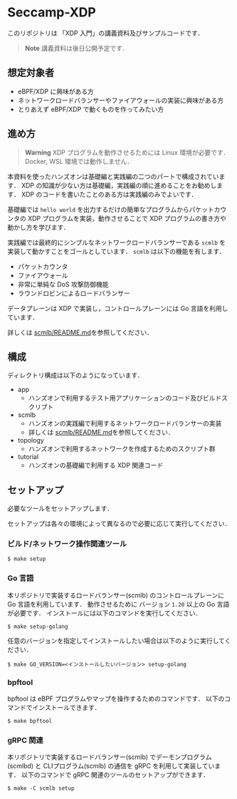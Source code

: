 # Seccamp-XDP

このリポジトリは 「XDP 入門」の講義資料及びサンプルコードです．


> **Note**
> 講義資料は後日公開予定です．

## 想定対象者

- eBPF/XDP に興味がある方
- ネットワークロードバランサーやファイアウォールの実装に興味がある方
- とりあえず eBPF/XDP で動くものを作ってみたい方

## 進め方

> **Warning**
> XDP プログラムを動作させるためには Linux 環境が必要です．
> Docker, WSL 環境では動作しません．

本資料を使ったハンズオンは基礎編と実践編の二つのパートで構成されています．
XDP の知識が少ない方は基礎編，実践編の順に進めることをお勧めします．
XDP のコードを書いたことのある方は実践編のみでよいです．

基礎編では `hello world` を出力するだけの簡単なプログラムからパケットカウンタの XDP プログラムを実装，動作させることで XDP プログラムの書き方や動かし方を学びます．

実践編では最終的にシンプルなネットワークロードバランサーである `scmlb` を実装して動かすことをゴールとしています．
`scmlb` は以下の機能を有します．

- パケットカウンタ
- ファイアウォール
- 非常に単純な DoS 攻撃防御機能
- ラウンドロビンによるロードバランサー

データプレーンは XDP で実装し，コントロールプレーンには Go 言語を利用しています．

詳しくは [scmlb/README.md](https://github.com/terassyi/seccamp-xdp/tree/main/scmlb)を参照してください．


## 構成

ディレクトリ構成は以下のようになっています．

- app
	- ハンズオンで利用するテスト用アプリケーションのコード及びビルドスクリプト
- scmlb
	- ハンズオンの実践編で利用するネットワークロードバランサーの実装
	- 詳しくは [scmlb/README.md](https://github.com/terassyi/seccamp-xdp/tree/main/scmlb)を参照してください．
- topology
	- ハンズオンで利用するネットワークを作成するためのスクリプト群
- tutorial
	- ハンズオンの基礎編で利用する XDP 関連コード

## セットアップ

必要なツールをセットアップします．

セットアップは各々の環境によって異なるので必要に応じて実行してください．

### ビルド/ネットワーク操作関連ツール

```console
$ make setup
```

### Go 言語

本リポジトリで実装するロードバランサー(scmlb) のコントロールプレーンに Go 言語を利用しています．
動作させるために バージョン `1.20` 以上の Go 言語が必要です．
インストールには以下のコマンドを実行してください．

```console
$ make setup-golang
```

任意のバージョンを指定してインストールしたい場合は以下のように実行してください．

```console
$ make GO_VERSION=<インストールしたいバージョン> setup-golang
```

### bpftool

bpftool は eBPF プログラムやマップを操作するためのコマンドです．
以下のコマンドでインストールできます．

```console
$ make bpftool
```

### gRPC 関連

本リポジトリで実装するロードバランサー(scmlb) でデーモンプログラム(scmlbd) と CLIプログラム(scmlb) の通信を gRPC を利用して実装しています．
以下のコマンドで gRPC 関連のツールのセットアップができます．

```console
$ make -C scmlb setup
```
